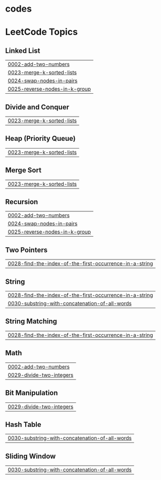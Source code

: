 # codes
<!---LeetCode Topics Start-->
# LeetCode Topics
## Linked List
|  |
| ------- |
| [0002-add-two-numbers](https://github.com/Bhushanpatilcodes/codes/tree/master/0002-add-two-numbers) |
| [0023-merge-k-sorted-lists](https://github.com/Bhushanpatilcodes/codes/tree/master/0023-merge-k-sorted-lists) |
| [0024-swap-nodes-in-pairs](https://github.com/Bhushanpatilcodes/codes/tree/master/0024-swap-nodes-in-pairs) |
| [0025-reverse-nodes-in-k-group](https://github.com/Bhushanpatilcodes/codes/tree/master/0025-reverse-nodes-in-k-group) |
## Divide and Conquer
|  |
| ------- |
| [0023-merge-k-sorted-lists](https://github.com/Bhushanpatilcodes/codes/tree/master/0023-merge-k-sorted-lists) |
## Heap (Priority Queue)
|  |
| ------- |
| [0023-merge-k-sorted-lists](https://github.com/Bhushanpatilcodes/codes/tree/master/0023-merge-k-sorted-lists) |
## Merge Sort
|  |
| ------- |
| [0023-merge-k-sorted-lists](https://github.com/Bhushanpatilcodes/codes/tree/master/0023-merge-k-sorted-lists) |
## Recursion
|  |
| ------- |
| [0002-add-two-numbers](https://github.com/Bhushanpatilcodes/codes/tree/master/0002-add-two-numbers) |
| [0024-swap-nodes-in-pairs](https://github.com/Bhushanpatilcodes/codes/tree/master/0024-swap-nodes-in-pairs) |
| [0025-reverse-nodes-in-k-group](https://github.com/Bhushanpatilcodes/codes/tree/master/0025-reverse-nodes-in-k-group) |
## Two Pointers
|  |
| ------- |
| [0028-find-the-index-of-the-first-occurrence-in-a-string](https://github.com/Bhushanpatilcodes/codes/tree/master/0028-find-the-index-of-the-first-occurrence-in-a-string) |
## String
|  |
| ------- |
| [0028-find-the-index-of-the-first-occurrence-in-a-string](https://github.com/Bhushanpatilcodes/codes/tree/master/0028-find-the-index-of-the-first-occurrence-in-a-string) |
| [0030-substring-with-concatenation-of-all-words](https://github.com/Bhushanpatilcodes/codes/tree/master/0030-substring-with-concatenation-of-all-words) |
## String Matching
|  |
| ------- |
| [0028-find-the-index-of-the-first-occurrence-in-a-string](https://github.com/Bhushanpatilcodes/codes/tree/master/0028-find-the-index-of-the-first-occurrence-in-a-string) |
## Math
|  |
| ------- |
| [0002-add-two-numbers](https://github.com/Bhushanpatilcodes/codes/tree/master/0002-add-two-numbers) |
| [0029-divide-two-integers](https://github.com/Bhushanpatilcodes/codes/tree/master/0029-divide-two-integers) |
## Bit Manipulation
|  |
| ------- |
| [0029-divide-two-integers](https://github.com/Bhushanpatilcodes/codes/tree/master/0029-divide-two-integers) |
## Hash Table
|  |
| ------- |
| [0030-substring-with-concatenation-of-all-words](https://github.com/Bhushanpatilcodes/codes/tree/master/0030-substring-with-concatenation-of-all-words) |
## Sliding Window
|  |
| ------- |
| [0030-substring-with-concatenation-of-all-words](https://github.com/Bhushanpatilcodes/codes/tree/master/0030-substring-with-concatenation-of-all-words) |
<!---LeetCode Topics End-->
